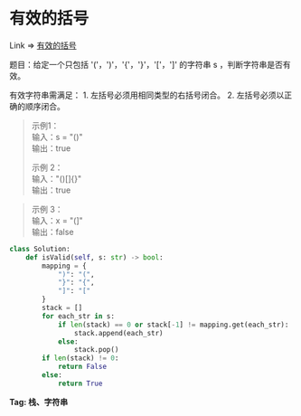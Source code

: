 # 有效的括号

Link => [有效的括号](https://leetcode-cn.com/problems/valid-parentheses/)

题目：给定一个只包括 '('，')'，'{'，'}'，'['，']' 的字符串 s ，判断字符串是否有效。

有效字符串需满足：
    1. 左括号必须用相同类型的右括号闭合。
    2. 左括号必须以正确的顺序闭合。

>示例1：<br />
>输入：s = "()"<br />
>输出：true<br />
> 
> 示例 2：<br />
>输入："()[]{}"<br />
>输出：true<br />

> 示例 3：<br />
>输入：x = "(]"<br />
>输出：false<br />

```python
class Solution:
    def isValid(self, s: str) -> bool:
        mapping = {
            ")": "(",
            "}": "{",
            "]": "["
        }
        stack = []
        for each_str in s:
            if len(stack) == 0 or stack[-1] != mapping.get(each_str):
                stack.append(each_str)
            else:
                stack.pop()
        if len(stack) != 0:
            return False
        else:
            return True
```

**Tag: 栈、字符串**
